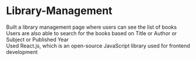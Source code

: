 # Library-Management
Built a library management page where users can see the list of books<br/>
Users are also able to search for the books based on Title or Author or Subject or Published Year<br/>
Used React.js, which is an open-source JavaScript library used for frontend development 
